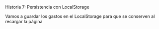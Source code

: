 Historia 7: Persistencia con LocalStorage

Vamos a guardar los gastos en el LocalStorage para que se conserven al recargar la página

